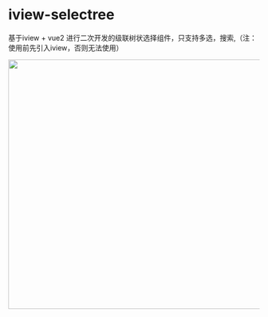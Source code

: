 # iview-selectree

基于iview + vue2 进行二次开发的级联树状选择组件，只支持多选，搜索,（注：使用前先引入iview，否则无法使用）

<div>
 <img src="/selecTree/src/assets/123.gif" width="800" height="500" />
<div>
